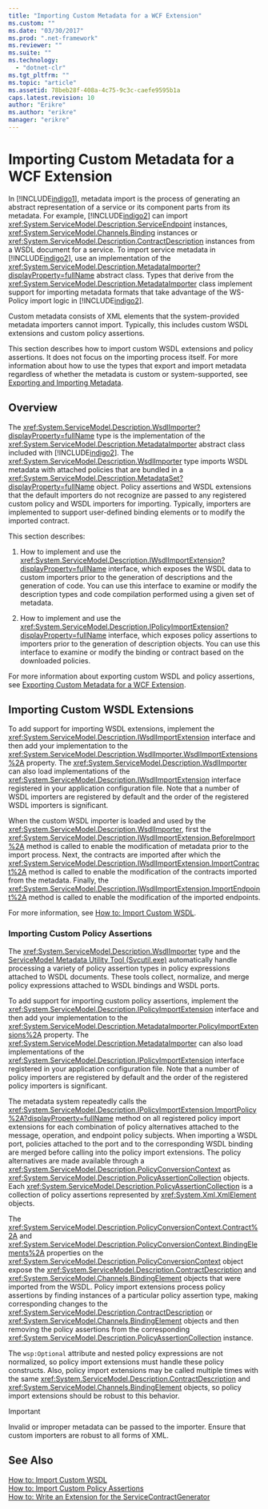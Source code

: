 ```yaml
---
title: "Importing Custom Metadata for a WCF Extension"
ms.custom: ""
ms.date: "03/30/2017"
ms.prod: ".net-framework"
ms.reviewer: ""
ms.suite: ""
ms.technology: 
  - "dotnet-clr"
ms.tgt_pltfrm: ""
ms.topic: "article"
ms.assetid: 78beb28f-408a-4c75-9c3c-caefe9595b1a
caps.latest.revision: 10
author: "Erikre"
ms.author: "erikre"
manager: "erikre"
---
```

# Importing Custom Metadata for a WCF Extension
In [!INCLUDE[indigo1](../../../../includes/indigo1-md.md)], metadata import is the process of generating an abstract representation of a service or its component parts from its metadata. For example, [!INCLUDE[indigo2](../../../../includes/indigo2-md.md)] can import <xref:System.ServiceModel.Description.ServiceEndpoint> instances, <xref:System.ServiceModel.Channels.Binding> instances or <xref:System.ServiceModel.Description.ContractDescription> instances from a WSDL document for a service. To import service metadata in [!INCLUDE[indigo2](../../../../includes/indigo2-md.md)], use an implementation of the <xref:System.ServiceModel.Description.MetadataImporter?displayProperty=fullName> abstract class. Types that derive from the <xref:System.ServiceModel.Description.MetadataImporter> class implement support for importing metadata formats that take advantage of the WS-Policy import logic in [!INCLUDE[indigo2](../../../../includes/indigo2-md.md)].  
  
 Custom metadata consists of XML elements that the system-provided metadata importers cannot import. Typically, this includes custom WSDL extensions and custom policy assertions.  
  
 This section describes how to import custom WSDL extensions and policy assertions. It does not focus on the importing process itself. For more information about how to use the types that export and import metadata regardless of whether the metadata is custom or system-supported, see [Exporting and Importing Metadata](../../../../docs/framework/wcf/feature-details/exporting-and-importing-metadata.md).  
  
## Overview  
 The <xref:System.ServiceModel.Description.WsdlImporter?displayProperty=fullName> type is the implementation of the <xref:System.ServiceModel.Description.MetadataImporter> abstract class included with [!INCLUDE[indigo2](../../../../includes/indigo2-md.md)]. The <xref:System.ServiceModel.Description.WsdlImporter> type imports WSDL metadata with attached policies that are bundled in a <xref:System.ServiceModel.Description.MetadataSet?displayProperty=fullName> object. Policy assertions and WSDL extensions that the default importers do not recognize are passed to any registered custom policy and WSDL importers for importing. Typically, importers are implemented to support user-defined binding elements or to modify the imported contract.  
  
 This section describes:  
  
1.  How to implement and use the <xref:System.ServiceModel.Description.IWsdlImportExtension?displayProperty=fullName> interface, which exposes the WSDL data to custom importers prior to the generation of descriptions and the generation of code. You can use this interface to examine or modify the description types and code compilation performed using a given set of metadata.  
  
2.  How to implement and use the <xref:System.ServiceModel.Description.IPolicyImportExtension?displayProperty=fullName> interface, which exposes policy assertions to importers prior to the generation of description objects. You can use this interface to examine or modify the binding or contract based on the downloaded policies.  
  
 For more information about exporting custom WSDL and policy assertions, see [Exporting Custom Metadata for a WCF Extension](../../../../docs/framework/wcf/extending/exporting-custom-metadata-for-a-wcf-extension.md).  
  
## Importing Custom WSDL Extensions  
 To add support for importing WSDL extensions, implement the <xref:System.ServiceModel.Description.IWsdlImportExtension> interface and then add your implementation to the <xref:System.ServiceModel.Description.WsdlImporter.WsdlImportExtensions%2A> property. The <xref:System.ServiceModel.Description.WsdlImporter> can also load implementations of the <xref:System.ServiceModel.Description.IWsdlImportExtension> interface registered in your application configuration file. Note that a number of WSDL importers are registered by default and the order of the registered WSDL importers is significant.  
  
 When the custom WSDL importer is loaded and used by the <xref:System.ServiceModel.Description.WsdlImporter>, first the <xref:System.ServiceModel.Description.IWsdlImportExtension.BeforeImport%2A> method is called to enable the modification of metadata prior to the import process. Next, the contracts are imported after which the <xref:System.ServiceModel.Description.IWsdlImportExtension.ImportContract%2A> method is called to enable the modification of the contracts imported from the metadata. Finally, the <xref:System.ServiceModel.Description.IWsdlImportExtension.ImportEndpoint%2A> method is called to enable the modification of the imported endpoints.  
  
 For more information, see [How to: Import Custom WSDL](../../../../docs/framework/wcf/extending/how-to-import-custom-wsdl.md).  
  
### Importing Custom Policy Assertions  
 The <xref:System.ServiceModel.Description.WsdlImporter> type and the [ServiceModel Metadata Utility Tool (Svcutil.exe)](../../../../docs/framework/wcf/servicemodel-metadata-utility-tool-svcutil-exe.md) automatically handle processing a variety of policy assertion types in policy expressions attached to WSDL documents. These tools collect, normalize, and merge policy expressions attached to WSDL bindings and WSDL ports.  
  
 To add support for importing custom policy assertions, implement the <xref:System.ServiceModel.Description.IPolicyImportExtension> interface and then add your implementation to the <xref:System.ServiceModel.Description.MetadataImporter.PolicyImportExtensions%2A> property. The <xref:System.ServiceModel.Description.MetadataImporter> can also load implementations of the <xref:System.ServiceModel.Description.IPolicyImportExtension> interface registered in your application configuration file. Note that a number of policy importers are registered by default and the order of the registered policy importers is significant.  
  
 The metadata system repeatedly calls the <xref:System.ServiceModel.Description.IPolicyImportExtension.ImportPolicy%2A?displayProperty=fullName> method on all registered policy import extensions for each combination of policy alternatives attached to the message, operation, and endpoint policy subjects. When importing a WSDL port, policies attached to the port and to the corresponding WSDL binding are merged before calling into the policy import extensions. The policy alternatives are made available through a <xref:System.ServiceModel.Description.PolicyConversionContext> as <xref:System.ServiceModel.Description.PolicyAssertionCollection> objects. Each <xref:System.ServiceModel.Description.PolicyAssertionCollection> is a collection of policy assertions represented by <xref:System.Xml.XmlElement> objects.  
  
 The <xref:System.ServiceModel.Description.PolicyConversionContext.Contract%2A> and <xref:System.ServiceModel.Description.PolicyConversionContext.BindingElements%2A> properties on the <xref:System.ServiceModel.Description.PolicyConversionContext> object expose the <xref:System.ServiceModel.Description.ContractDescription> and <xref:System.ServiceModel.Channels.BindingElement> objects that were imported from the WSDL. Policy import extensions process policy assertions by finding instances of a particular policy assertion type, making corresponding changes to the <xref:System.ServiceModel.Description.ContractDescription> or <xref:System.ServiceModel.Channels.BindingElement> objects and then removing the policy assertions from the corresponding <xref:System.ServiceModel.Description.PolicyAssertionCollection> instance.  
  
 The `wsp:Optional` attribute and nested policy expressions are not normalized, so policy import extensions must handle these policy constructs. Also, policy import extensions may be called multiple times with the same <xref:System.ServiceModel.Description.ContractDescription> and <xref:System.ServiceModel.Channels.BindingElement> objects, so policy import extensions should be robust to this behavior.  
  
> [!IMPORTANT]
>  Invalid or improper metadata can be passed to the importer. Ensure that custom importers are robust to all forms of XML.  
  
## See Also  
 [How to: Import Custom WSDL](../../../../docs/framework/wcf/extending/how-to-import-custom-wsdl.md)   
 [How to: Import Custom Policy Assertions](../../../../docs/framework/wcf/extending/how-to-import-custom-policy-assertions.md)   
 [How to: Write an Extension for the ServiceContractGenerator](../../../../docs/framework/wcf/extending/how-to-write-an-extension-for-the-servicecontractgenerator.md)
